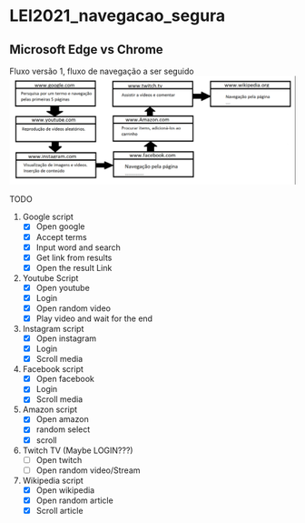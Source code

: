# LEI2021_navegacao_segura

## Microsoft Edge vs Chrome

Fluxo versão 1, fluxo de navegação a ser seguido
![alt text](https://github.com/A67645/LEI2021_navegacao_segura/blob/master/fluxo_V1.png)

TODO
1. Google script
    - [x]  Open google
    - [x]  Accept terms
    - [x]  Input word and search
    - [x]  Get link from results
    - [x]  Open the result Link
2. Youtube Script 
    - [x]  Open youtube
    - [x]  Login
    - [x]  Open random video
    - [x]  Play video and wait for the end
3. Instagram script
    - [x]  Open instagram
    - [x]  Login
    - [x]  Scroll media
4. Facebook script
    - [x]  Open facebook
    - [x]  Login
    - [x]  Scroll media
5. Amazon script
    - [x]  Open amazon
    - [x] random select
    - [x] scroll
6. Twitch TV (Maybe LOGIN???)
    - [ ] Open twitch
    - [ ] Open random video/Stream
7. Wikipedia script
    - [x] Open wikipedia
    - [x] Open random article
    - [x] Scroll article
